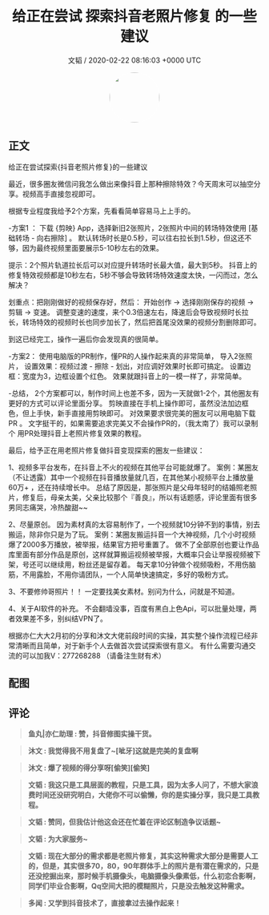 <h1 align="center">给正在尝试 探索抖音老照片修复 的一些建议</h1>
<p align="center">
    <a>文韬 / 2020-02-22 08:16:03 &#43;0000 UTC</a>
</p>

<div align="center">
    <img src="https://images.zsxq.com/Fo_nrhcY-JZAHgRq7ch-xBDr8zJL?e=1590940799&amp;token=kIxbL07-8jAj8w1n4s9zv64FuZZNEATmlU_Vm6zD:h3ErrG1-LinPSqHRjgGFQms0ACk=" width="100" height="100" style="border:1px solid;border-radius:50%; color:#ffffff"/>
</div>

## 正文

<div>
 

给正在尝试探索{抖音老照片修复}的一些建议

最近，很多圈友微信问我怎么做出来像抖音上那种擦除特效？今天周末可以抽空分享。视频高手直接忽视即可。

根据专业程度我给予2个方案，先看看简单容易马上上手的。

-方案1 ：
下载 {剪映} App，选择新旧2张照片，2张照片中间的转场特效使用  [基础转场 - 向右擦除]  。
默认转场时长是0.5秒，可以往右拉长到1.5秒，但这还不够，因为最终视频里面要展示5-10秒左右的效果。

提示：2个照片轨道拉长后可以对应提升转场时长最大值，最大到5秒。
抖音上的修复特效视频都是10秒左右，5秒不够会导致转场特效速度太快，一闪而过，怎么解决？

划重点：把刚刚做好的视频保存好，然后：
开始创作 -&gt; 选择刚刚保存的视频 -&gt; 剪辑 -&gt; 变速。
调整变速的速度，来个0.3倍速左右，降速后会导致视频时长拉长，转场特效的视频时长也同步加长了，然后把首尾没效果的视频分割删除即可。

到这已经完工，操作一遍后你会发现真的很简单。

-方案2：
使用电脑版的PR制作，懂PR的人操作起来真的非常简单，
导入2张照片，
设置效果：视频过渡 - 擦除 - 划出，对应调好效果时长即可搞定。
设置边框：宽度为3，边框设置个红色。
效果就跟抖音上的一模一样了，非常简单。

-总结，
2个方案都可以，制作时间上也差不多，因为一天就做1-2个，其他圈友有更好的方式可以评论里面分享。
剪映直接在手机上操作即可，虽然没法加边框色，但上手快，新手直接用剪映即可。
对效果要求很完美的圈友可以用电脑下载PR 。
文字挺干的，如果需要追求完美又不会操作PR的，（我太南了）我可以录制个 用PR处理抖音上老照片修复效果的教程。

最后，给予正在用老照片修复做抖音变现探索的圈友一些建议：

1、视频多平台发布，在抖音上不火的视频在其他平台可能就爆了。
案例：某圈友（不让透露）其中一个视频在抖音播放量就几百，在其他某小视频平台上播放量60万&#43; ，还在持续增长中。
总结了原因是，那张照片是父母年轻时的结婚照老照片，修复后，母亲太美，父亲比较那个『善良』，所以有话题感，评论里面有很多男同志痛哭，冷热酸甜~~

2、尽量原创。
因为素材真的太容易制作了，一个视频就10分钟不到的事情，别去搬运，除非你只是为了玩。
案例：某圈友搬运抖音一个大神视频，几个小时视频爆了2000多万播放，被举报，结果官方把号重置了。
做不了全部原创也要让作品库里面有部分作品是原创，这样就算搬运视频被举报，大概率只会让举报视频被下架，号还可以继续用，粉丝还是留存着。
每天拿10分钟做个视频吸粉，不用伤脑筋，不用露脸，不用你请团队，一个人简单快速搞定，多好的吸粉方式。

3、不要修帅哥照片！！
一定要找美女素材。别问为什么，问就是不知道。

4、关于AI软件的补充。
不会翻墙没事，百度有黑白上色Api，可以批量处理，两者效果差不多，别纠结VPN了。

根据亦仁大大2月初的分享和沐文大佬前段时间的实操，其实整个操作流程已经非常清晰而且简单，对于新手个人去做首次尝试探索很有意义。
有什么需要沟通交流的可以加我V：277268288 （请备注生财有术）
</div>

## 配图
<div class="image" align="center">

</div>

## 评论

<div align="left">
<div>

<blockquote >
<span> <strong>鱼丸|亦仁助理 : 赞，抖音修图实操干货。 </strong></span>
</blockquote>

<blockquote >
<span> <strong>沐文 : 我觉得我不用复盘了~[呲牙]这就是完美的复盘啊 </strong></span>
</blockquote>

<blockquote >
<span> <strong>沐文 : 爆了视频的得分享呀[偷笑][偷笑] </strong></span>
</blockquote>

<blockquote >
<span> <strong>文韬 : 我这只是工具层面的教程，只是工具，因为太多人问了，不想大家浪费时间还没研究明白，大佬你不可以偷懒，你的是实操分享，我只是工具教程。 </strong></span>
</blockquote>

<blockquote >
<span> <strong>文韬 : 赞同，但我估计他这会还在忙着在评论区制造争议话题~ </strong></span>
</blockquote>

<blockquote >
<span> <strong>文韬 : 为大家服务~ </strong></span>
</blockquote>

<blockquote >
<span> <strong>文韬 : 现在大部分的需求都是老照片修复，其实这种需求大部分是需要人工的，但是，其实很多70，80，90年群体手上的照片是有潜在需求的，只是还没挖掘出来，那时候手机摄像头，电脑摄像头像素低，什么初恋合影啊，同学们毕业合影啊，Qq空间大把的模糊照片，只是没去触发这种需求。 </strong></span>
</blockquote>

<blockquote >
<span> <strong>多闻 : 又学到抖音技术了，直接拿过去操作起来！ </strong></span>
</blockquote>

</div>
</div>